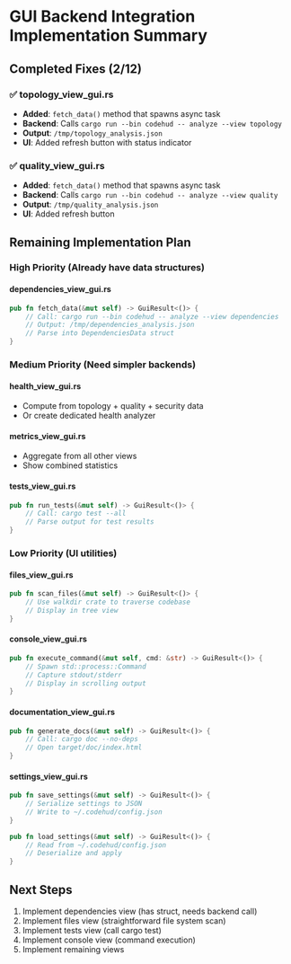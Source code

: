 # GUI Backend Integration Implementation Summary

## Completed Fixes (2/12)

### ✅ topology_view_gui.rs
- **Added**: `fetch_data()` method that spawns async task
- **Backend**: Calls `cargo run --bin codehud -- analyze --view topology`
- **Output**: `/tmp/topology_analysis.json`
- **UI**: Added refresh button with status indicator

### ✅ quality_view_gui.rs
- **Added**: `fetch_data()` method that spawns async task
- **Backend**: Calls `cargo run --bin codehud -- analyze --view quality`
- **Output**: `/tmp/quality_analysis.json`
- **UI**: Added refresh button

## Remaining Implementation Plan

### High Priority (Already have data structures)

#### dependencies_view_gui.rs
```rust
pub fn fetch_data(&mut self) -> GuiResult<()> {
    // Call: cargo run --bin codehud -- analyze --view dependencies
    // Output: /tmp/dependencies_analysis.json
    // Parse into DependenciesData struct
}
```

### Medium Priority (Need simpler backends)

#### health_view_gui.rs
- Compute from topology + quality + security data
- Or create dedicated health analyzer

#### metrics_view_gui.rs
- Aggregate from all other views
- Show combined statistics

#### tests_view_gui.rs
```rust
pub fn run_tests(&mut self) -> GuiResult<()> {
    // Call: cargo test --all
    // Parse output for test results
}
```

### Low Priority (UI utilities)

#### files_view_gui.rs
```rust
pub fn scan_files(&mut self) -> GuiResult<()> {
    // Use walkdir crate to traverse codebase
    // Display in tree view
}
```

#### console_view_gui.rs
```rust
pub fn execute_command(&mut self, cmd: &str) -> GuiResult<()> {
    // Spawn std::process::Command
    // Capture stdout/stderr
    // Display in scrolling output
}
```

#### documentation_view_gui.rs
```rust
pub fn generate_docs(&mut self) -> GuiResult<()> {
    // Call: cargo doc --no-deps
    // Open target/doc/index.html
}
```

#### settings_view_gui.rs
```rust
pub fn save_settings(&mut self) -> GuiResult<()> {
    // Serialize settings to JSON
    // Write to ~/.codehud/config.json
}

pub fn load_settings(&mut self) -> GuiResult<()> {
    // Read from ~/.codehud/config.json
    // Deserialize and apply
}
```

## Next Steps

1. Implement dependencies view (has struct, needs backend call)
2. Implement files view (straightforward file system scan)
3. Implement tests view (call cargo test)
4. Implement console view (command execution)
5. Implement remaining views

